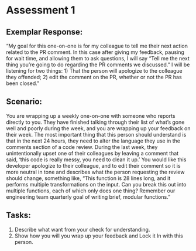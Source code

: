 # Assessment 1 

## Exemplar Response:

“My goal for this one-on-one is for my colleague to tell me their next action related to the PR comment. In this case after giving my feedback, pausing for wait time, and allowing them to ask questions, I will say “Tell me the next thing you’re going to do regarding the PR comments we discussed.” I will be listening for two things: 1) That the person will apologize to the colleague they offended; 2) edit the comment on the PR, whether or not the PR has been closed.”

## Scenario: 

You are wrapping up a weekly one-on-one with someone who reports directly to you. They have finished talking through their list of what’s gone well and poorly during the week, and you are wrapping up your feedback on their week. The most important thing that this person should understand is that in the next 24 hours, they need to alter the language they use in the comments section of a code review. During the last week, they unintentionally upset one of their colleagues by leaving a comment that said, ‘this code is really messy, you need to clean it up.’ You would like this developer apologize to their colleague, and to edit their comment so it is more neutral in tone and describes what the person requesting the review should change, something like, “This function is 28 lines long, and it performs multiple transformations on the input. Can you break this out into multiple functions, each of which only does one thing? Remember our engineering team quarterly goal of writing brief, modular functions.” 

## Tasks: 
1. Describe what want from your check for understanding. 
1. Show how you will you wrap up your feedback and Lock it In with this person.
